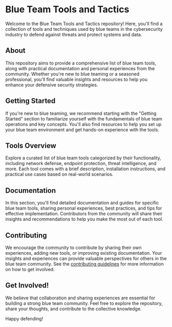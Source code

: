 # Blue Team Tools and Tactics

Welcome to the Blue Team Tools and Tactics repository! Here, you'll find a collection of tools and techniques used by blue teams in the cybersecurity industry to defend against threats and protect systems and data.

## About

This repository aims to provide a comprehensive list of blue team tools, along with practical documentation and personal experiences from the community. Whether you're new to blue teaming or a seasoned professional, you'll find valuable insights and resources to help you enhance your defensive security strategies.

## Getting Started

If you're new to blue teaming, we recommend starting with the "Getting Started" section to familiarize yourself with the fundamentals of blue team operations and key concepts. You'll also find resources to help you set up your blue team environment and get hands-on experience with the tools.

## Tools Overview

Explore a curated list of blue team tools categorized by their functionality, including network defense, endpoint protection, threat intelligence, and more. Each tool comes with a brief description, installation instructions, and practical use cases based on real-world scenarios.

## Documentation

In this section, you'll find detailed documentation and guides for specific blue team tools, sharing personal experiences, best practices, and tips for effective implementation. Contributors from the community will share their insights and recommendations to help you make the most out of each tool.

## Contributing

We encourage the community to contribute by sharing their own experiences, adding new tools, or improving existing documentation. Your insights and experiences can provide valuable perspectives for others in the blue team community. See the [contributing guidelines](CONTRIBUTING.md) for more information on how to get involved.

## Get Involved!

We believe that collaboration and sharing experiences are essential for building a strong blue team community. Feel free to explore the repository, share your thoughts, and contribute to the collective knowledge.

Happy defending!

